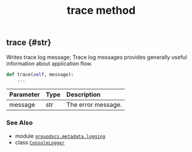 ﻿---
title: trace method
second_title: GroupDocs.Metadata for Python via .NET API References
description: 
type: docs
url: /python-net/groupdocs.metadata.logging/consolelogger/trace/
is_root: false
weight: 20
---

## trace {#str}

Writes trace log message; Trace log messages provides generally useful information about application flow.



```python
def trace(self, message):
    ...
```


| Parameter | Type | Description |
| :- | :- | :- |
| message | str | The error message. |



### See Also
* module [`groupdocs.metadata.logging`](../../)
* class [`ConsoleLogger`](/metadata/python-net/groupdocs.metadata.logging/consolelogger)
